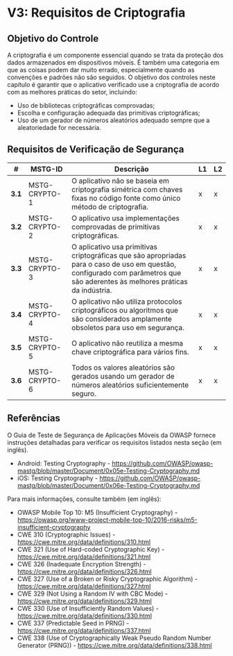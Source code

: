 # V3: Requisitos de Criptografia

## Objetivo do Controle

A criptografia é um componente essencial quando se trata da proteção dos dados armazenados em dispositivos móveis. É também uma categoria em que as coisas podem dar muito errado, especialmente quando as convenções e padrões não são seguidos. O objetivo dos controles neste capítulo é garantir que o aplicativo verificado use a criptografia de acordo com as melhores práticas do setor, incluindo:

- Uso de bibliotecas criptográficas comprovadas;
- Escolha e configuração adequada das primitivas criptográficas;
- Uso de um gerador de números aleatórios adequado sempre que a aleatoriedade for necessária.

## Requisitos de Verificação de Segurança

| # | MSTG-ID | Descrição | L1 | L2 |
| -- | ---------- | ---------------------- | - | - |
| **3.1** | MSTG-CRYPTO-1 | O aplicativo não se baseia em criptografia simétrica com chaves fixas no código fonte como único método de criptografia. | x | x |
| **3.2** | MSTG-CRYPTO-2 | O aplicativo usa implementações comprovadas de primitivas criptográficas. | x | x |
| **3.3** | MSTG-CRYPTO-3 | O aplicativo usa primitivas criptográficas que são apropriadas para o caso de uso em questão, configurado com parâmetros que são aderentes às melhores práticas da indústria. | x | x |
| **3.4** | MSTG-CRYPTO-4 | O aplicativo não utiliza protocolos criptográficos ou algoritmos que são considerados amplamente obsoletos para uso em segurança. | x | x |
| **3.5** | MSTG-CRYPTO-5 | O aplicativo não reutiliza a mesma chave criptográfica para vários fins. | x | x |
| **3.6** | MSTG-CRYPTO-6 | Todos os valores aleatórios são gerados usando um gerador de números aleatórios suficientemente seguro. | x | x |

## Referências

O Guia de Teste de Segurança de Aplicações Móveis da OWASP fornece instruções detalhadas para verificar os requisitos listados nesta seção (em inglês).

- Android: Testing Cryptography - <https://github.com/OWASP/owasp-mastg/blob/master/Document/0x05e-Testing-Cryptography.md>
- iOS: Testing Cryptography - <https://github.com/OWASP/owasp-mastg/blob/master/Document/0x06e-Testing-Cryptography.md>

Para mais informações, consulte também (em inglês):

- OWASP Mobile Top 10: M5 (Insufficient Cryptography) - <https://owasp.org/www-project-mobile-top-10/2016-risks/m5-insufficient-cryptography>
- CWE 310 (Cryptographic Issues) - <https://cwe.mitre.org/data/definitions/310.html>
- CWE 321 (Use of Hard-coded Cryptographic Key) - <https://cwe.mitre.org/data/definitions/321.html>
- CWE 326 (Inadequate Encryption Strength) - <https://cwe.mitre.org/data/definitions/326.html>
- CWE 327 (Use of a Broken or Risky Cryptographic Algorithm) - <https://cwe.mitre.org/data/definitions/327.html>
- CWE 329 (Not Using a Random IV with CBC Mode) - <https://cwe.mitre.org/data/definitions/329.html>
- CWE 330 (Use of Insufficiently Random Values) - <https://cwe.mitre.org/data/definitions/330.html>
- CWE 337 (Predictable Seed in PRNG) - <https://cwe.mitre.org/data/definitions/337.html>
- CWE 338 (Use of Cryptographically Weak Pseudo Random Number Generator (PRNG)) - <https://cwe.mitre.org/data/definitions/338.html>
